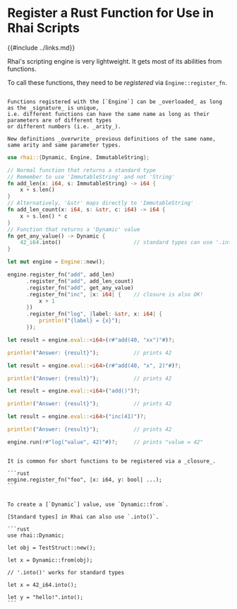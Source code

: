 Register a Rust Function for Use in Rhai Scripts
================================================

{{#include ../links.md}}

Rhai's scripting engine is very lightweight.  It gets most of its abilities from functions.

To call these functions, they need to be _registered_ via `Engine::register_fn`.

```admonish tip.small "Tip: Function overloading"

Functions registered with the [`Engine`] can be _overloaded_ as long as the _signature_ is unique,
i.e. different functions can have the same name as long as their parameters are of different types
or different numbers (i.e. _arity_).

New definitions _overwrite_ previous definitions of the same name, same arity and same parameter types.
```

```rust
use rhai::{Dynamic, Engine, ImmutableString};

// Normal function that returns a standard type
// Remember to use 'ImmutableString' and not 'String'
fn add_len(x: i64, s: ImmutableString) -> i64 {
    x + s.len()
}
// Alternatively, '&str' maps directly to 'ImmutableString'
fn add_len_count(x: i64, s: &str, c: i64) -> i64 {
    x + s.len() * c
}
// Function that returns a 'Dynamic' value
fn get_any_value() -> Dynamic {
    42_i64.into()                       // standard types can use '.into()'
}

let mut engine = Engine::new();

engine.register_fn("add", add_len)
      .register_fn("add", add_len_count)
      .register_fn("add", get_any_value)
      .register_fn("inc", |x: i64| {    // closure is also OK!
          x + 1
      })
      .register_fn("log", |label: &str, x: i64| {
          println!("{label} = {x}");
      });

let result = engine.eval::<i64>(r#"add(40, "xx")"#)?;

println!("Answer: {result}");           // prints 42

let result = engine.eval::<i64>(r#"add(40, "x", 2)"#)?;

println!("Answer: {result}");           // prints 42

let result = engine.eval::<i64>("add()")?;

println!("Answer: {result}");           // prints 42

let result = engine.eval::<i64>("inc(41)")?;

println!("Answer: {result}");           // prints 42

engine.run(r#"log("value", 42)"#)?;     // prints "value = 42"
```

~~~admonish tip.small "Tip: Use closures"

It is common for short functions to be registered via a _closure_.

```rust
engine.register_fn("foo", |x: i64, y: bool| ...);
```
~~~

~~~admonish tip.small "Tip: Create a `Dynamic`"

To create a [`Dynamic`] value, use `Dynamic::from`.

[Standard types] in Rhai can also use `.into()`.

```rust
use rhai::Dynamic;

let obj = TestStruct::new();

let x = Dynamic::from(obj);

// '.into()' works for standard types

let x = 42_i64.into();

let y = "hello!".into();
```
~~~
